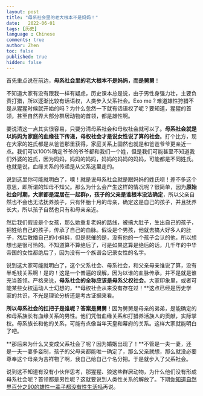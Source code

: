 ```yaml
---
layout: post
title: "母系社会里的老大根本不是妈妈！"
date:   2022-06-01
tags: [历史]
language : Chinese
comments: true
author: Zhen
toc: false
published: true
hidden: false
---
```

首先重点说在前边，**母系社会里的老大根本不是妈妈，而是舅舅**！

不知道大家有没有跟我一样有疑虑，历史课本总是说，由于男性身强力壮，主要负责打猎，所以逐渐比较有话语权，人类步入父系社会。Exo me？难道雄性狩猎不是从猩猩时候就开始的吗？为什么忽然一下就有话语权了呢？要知道，猩猩的首领，甚至自然界大部分群居动物的首领，都是雄性啊。

要说清这一点其实很容易，只要分清母系社会和母权社会就可以了。**母系社会就是以妈妈为家庭的血缘往下传递，母权社会才是说女性说了算的社会**。打个比方，现在大家的姓氏都是从爸爸那里获得，家庭关系上固然也就是和爸爸爷爷更亲近一点。我们可以100%确定爷爷的爷爷都和我们一个姓，但是我们可能甚至不知道我们外婆的姓氏，因为妈妈，妈妈的妈妈，妈妈的妈妈的妈妈，可能都是不同姓氏。也就是说，血缘关系的传递是从父系这里走的。

说到这里你可能就明白了，噢！就是说母系社会就是跟妈妈的姓氏呗！差不多这个意思，即所谓的知母不知父。那么为什么会产生这样的情况呢？很简单，因为**原始社会时期，大家都是混居在一起群p，孩子的父亲是谁根本没法确定**，所以父亲自然也不会也无法抚养孩子，只有怀胎十月的母亲，确定这是自己的孩子，并且抚养长大，所以孩子自然也只有和母亲亲近。

然后我们假设是个女孩，那么她重复老妈的路线，被搞大肚子，生出自己的孩子，把姓给自己的孩子，传承了自己的血脉。假设是个男孩，他就去搞大好多人的肚子，然后散播自己的小蝌蚪，但是悲催的是，没有他的一个孩子会认的他，所以想想也是很可怜的。不知道算不算绝后了，可是如果这算是绝后的话，几千年的中华帝国的女性都绝后了，因为没有一个族谱会记录女性的名字。

说到这大家可能就明白了，这个父系社会、母系社会，和父亲母亲谁说了算，没有半毛钱关系啊！是的！这是一个普遍的误解，因为以谁的血脉传承，并不是就是谁充当首领。严格来说，**母系社会的全称应该是母系父权社会**。大家印象里，或者可能某些女权运动人士幻想的，**母权社会从来没有存在过！**这点已经是历史学家的共识，不光是理论分析还是考古证据来看。

**所以母系社会的扛把子是谁呢？答案是舅舅**！因为舅舅是母亲的弟弟，是能确定的和母系族长有血缘关系的男性。他们凭借血缘关系和打猎养活族人的贡献，实际掌权。母系族长和他的关系，可能有点像当年天皇和幕府的关系。这样大家就能明白了吧。

**那后来为什么又变成父系社会了呢？因为婚姻出现了！**不管是一夫一妻，还是一夫一妻多妾制，孩子的父母亲都能唯一确定了，那么父亲就想，那么就没必要尊奉这个母亲为吉祥物了啊，我自己给自己个名分把。于是就步入了父系社会。

说到这不知道有没有小伙伴思考，那猩猩、狼这些群居动物，为什么他们没有形成母系社会呢？首领都是男性呢？这就要说到人类性关系的解放了。下期[你知道自然界百分之90的雄性一辈子都没有性生活吗](/你知道自然界百分之90的雄性一辈子都没有性生活吗)再说。


<!--stackedit_data:
eyJoaXN0b3J5IjpbLTQ5MDgyODUzNiwyMTIzMTY2OTcxLC0zMj
I3NzU1NDNdfQ==
-->